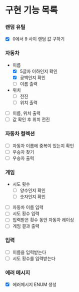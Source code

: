 # 구현 기능 목록

### 랜덤 유틸
- [x] 0에서 9 사이 랜덤 값 구하기

### 자동차
- 이름
  - [x] 5글자 이하인지 확인
  - [x] 공백인지 확인
  - [ ] 이름 출력
- 위치
  - [ ] 전진
  - [ ] 위치 출력
- [ ] 이름, 위치 출력
- [ ] 값 확인 후 위치 전진

### 자동차 컬렉션
- [ ] 자동차 이름에 중복이 있는지 확인
- [ ] 우승자 찾기
- [ ] 우승자 출력

### 게임
- 시도 횟수
  - [ ] 양수인지 확인
  - [ ] 숫자인지 확인
- [ ] 자동차 이름 입력
- [ ] 시도 횟수 입력
- [ ] 입력받은 횟수 동안 자동차 레이싱
- [ ] 게임 결과 출력

### 입력
- [ ] 이름을 입력받는다
- [ ] 시도 횟수를 입력받는다

### 에러 메시지
- [x] 에러메시지 ENUM 생성


